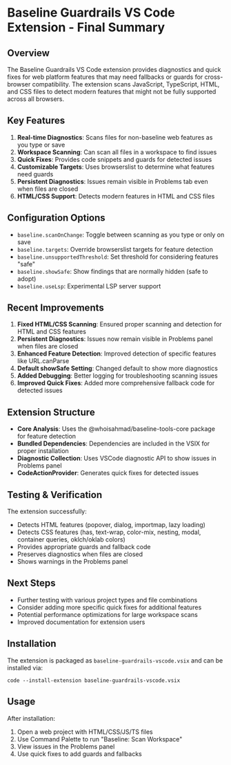# Baseline Guardrails VS Code Extension - Final Summary

## Overview

The Baseline Guardrails VS Code extension provides diagnostics and quick fixes for web platform features that may need fallbacks or guards for cross-browser compatibility. The extension scans JavaScript, TypeScript, HTML, and CSS files to detect modern features that might not be fully supported across all browsers.

## Key Features

1. **Real-time Diagnostics**: Scans files for non-baseline web features as you type or save
2. **Workspace Scanning**: Can scan all files in a workspace to find issues
3. **Quick Fixes**: Provides code snippets and guards for detected issues
4. **Customizable Targets**: Uses browserslist to determine what features need guards
5. **Persistent Diagnostics**: Issues remain visible in Problems tab even when files are closed
6. **HTML/CSS Support**: Detects modern features in HTML and CSS files

## Configuration Options

- `baseline.scanOnChange`: Toggle between scanning as you type or only on save
- `baseline.targets`: Override browserslist targets for feature detection
- `baseline.unsupportedThreshold`: Set threshold for considering features "safe"
- `baseline.showSafe`: Show findings that are normally hidden (safe to adopt)
- `baseline.useLsp`: Experimental LSP server support

## Recent Improvements

1. **Fixed HTML/CSS Scanning**: Ensured proper scanning and detection for HTML and CSS features
2. **Persistent Diagnostics**: Issues now remain visible in Problems panel when files are closed
3. **Enhanced Feature Detection**: Improved detection of specific features like URL.canParse
4. **Default showSafe Setting**: Changed default to show more diagnostics
5. **Added Debugging**: Better logging for troubleshooting scanning issues
6. **Improved Quick Fixes**: Added more comprehensive fallback code for detected issues

## Extension Structure

- **Core Analysis**: Uses the @whoisahmad/baseline-tools-core package for feature detection
- **Bundled Dependencies**: Dependencies are included in the VSIX for proper installation
- **Diagnostic Collection**: Uses VSCode diagnostic API to show issues in Problems panel
- **CodeActionProvider**: Generates quick fixes for detected issues

## Testing & Verification

The extension successfully:

- Detects HTML features (popover, dialog, importmap, lazy loading)
- Detects CSS features (has, text-wrap, color-mix, nesting, modal, container queries, oklch/oklab colors)
- Provides appropriate guards and fallback code
- Preserves diagnostics when files are closed
- Shows warnings in the Problems panel

## Next Steps

- Further testing with various project types and file combinations
- Consider adding more specific quick fixes for additional features
- Potential performance optimizations for large workspace scans
- Improved documentation for extension users

## Installation

The extension is packaged as `baseline-guardrails-vscode.vsix` and can be installed via:

```
code --install-extension baseline-guardrails-vscode.vsix
```

## Usage

After installation:

1. Open a web project with HTML/CSS/JS/TS files
2. Use Command Palette to run "Baseline: Scan Workspace"
3. View issues in the Problems panel
4. Use quick fixes to add guards and fallbacks
